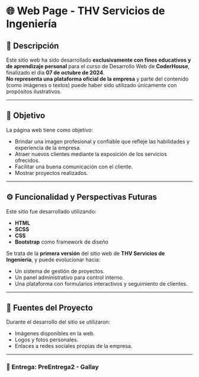 # 🌐 Web Page - THV Servicios de Ingeniería

## 📝 Descripción

Este sitio web ha sido desarrollado **exclusivamente con fines educativos y de aprendizaje personal** para el curso de Desarrollo Web de **CoderHouse**, finalizado el día **07 de octubre de 2024**.  
**No representa una plataforma oficial de la empresa** y parte del contenido (como imágenes o textos) puede haber sido utilizado únicamente con propósitos ilustrativos.

---

## 🎯 Objetivo

La página web tiene como objetivo:

- Brindar una imagen profesional y confiable que refleje las habilidades y experiencia de la empresa.
- Atraer nuevos clientes mediante la exposición de los servicios ofrecidos.
- Facilitar una buena comunicación con el cliente.
- Mostrar proyectos realizados.

---

## ⚙️ Funcionalidad y Perspectivas Futuras

Este sitio fue desarrollado utilizando:

- **HTML**
- **SCSS**
- **CSS**
- **Bootstrap** como framework de diseño

Se trata de la **primera versión** del sitio web de **THV Servicios de Ingeniería**, y puede evolucionar hacia:

- Un sistema de gestión de proyectos.
- Un panel administrativo para control interno.
- Una plataforma con formularios interactivos y seguimiento de clientes.

---

## 📁 Fuentes del Proyecto

Durante el desarrollo del sitio se utilizaron:

- Imágenes disponibles en la web.
- Logos y fotos personales.
- Enlaces a redes sociales propias de la empresa.

---

### 📌 Entrega: PreEntrega2 - Gallay

 
